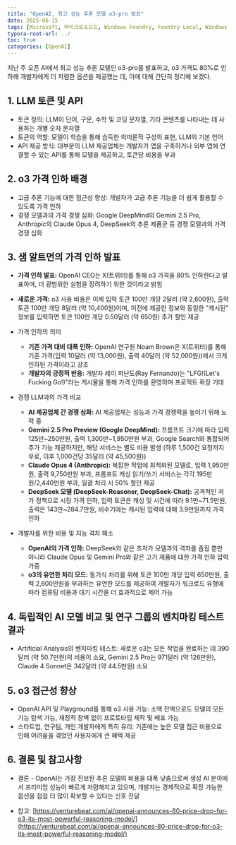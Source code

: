 ```yaml
---
title: "OpenAI, 최고 성능 추론 모델 o3-pro 발표"
date: 2025-06-15
tags: [Microsoft, 마이크로소프트, Windows Foundry, Foundry Local, Windows Azure, Azure AI Foundry, AI Agent, Ollama]
typora-root-url: ../
toc: true
categories: [OpenAI]
---
```


지난 주 오픈 AI에서 최고 성능 추론 모델인 o3-pro를 발표하고, o3 가격도 80%로 인하해 개발자에게 더 저렴한 옵션을 제공했는 데, 이에 대해 간단히 정리해 보겠다.



## 1. LLM 토큰 및 API 

* 토큰 정의: LLM이 단어, 구문, 수학 및 코딩 문자열, 기타 콘텐츠를 나타내는 데 사용하는 개별 숫자 문자열
* 토큰의 역할: 모델이 학습을 통해 습득한 의미론적 구성의 표현, LLM의 기본 언어
* API 제공 방식: 대부분의 LLM 제공업체는 개발자가 앱을 구축하거나 외부 앱에 연결할 수 있는 API를 통해 모델을 제공하고, 토큰당 비용을 부과



## 2. o3 가격 인하 배경 

* 고급 추론 기능에 대한 접근성 향상: 개발자가 고급 추론 기능을 더 쉽게 활용할 수 있도록 가격 인하
* 경쟁 모델과의 가격 경쟁 심화: Google DeepMind의 Gemini 2.5 Pro, Anthropic의 Claude Opus 4, DeepSeek의 추론 제품군 등 경쟁 모델과의 가격 경쟁 심화



## 3. 샘 알트먼의 가격 인하 발표 

* **가격 인하 발표:** OpenAI CEO는 X(트위터)를 통해 o3 가격을 80% 인하한다고 발표하며, 더 광범위한 실험을 장려하기 위한 것이라고 밝힘
* **새로운 가격:** o3 사용 비용은 이제 입력 토큰 100만 개당 2달러 (약 2,600원), 출력 토큰 100만 개당 8달러 (약 10,400원)이며, 이전에 제공한 정보와 동일한 "캐시된" 정보를 입력하면 토큰 100만 개당 0.50달러 (약 650원) 추가 할인 제공

* 가격 인하의 의미
  * **기존 가격 대비 대폭 인하:** OpenAI 연구원 Noam Brown은 X(트위터)를 통해 기존 가격(입력 10달러 (약 13,000원), 출력 40달러 (약 52,000원))에서 크게 인하된 가격이라고 강조
  * **개발자의 긍정적 반응:** 개발자 레이 퍼난도(Ray Fernando)는 "LFG!(Let's Fucking Go!)"라는 게시물을 통해 가격 인하를 환영하며 프로젝트 확장 기대

* 경쟁 LLM과의 가격 비교
  * **AI 제공업체 간 경쟁 심화:** AI 제공업체는 성능과 가격 경쟁력을 높이기 위해 노력 중
  * **Gemini 2.5 Pro Preview (Google DeepMind):** 프롬프트 크기에 따라 입력 125만~250만원, 출력 1,300만~1,950만원 부과, Google Search와 통합되어 추가 기능 제공하지만, 해당 서비스는 별도 비용 발생 (하루 1,500건 요청까지 무료, 이후 1,000건당 35달러 (약 45,500원))
  * **Claude Opus 4 (Anthropic):** 복잡한 작업에 최적화된 모델로, 입력 1,950만원, 출력 9,750만원 부과, 프롬프트 캐싱 읽기/쓰기 서비스는 각각 195만원/2,440만원 부과, 일괄 처리 시 50% 할인 제공
  * **DeepSeek 모델 (DeepSeek-Reasoner, DeepSeek-Chat):** 공격적인 저가 정책으로 시장 가격 인하, 입력 토큰은 캐싱 및 시간에 따라 9.1만~71.5만원, 출력은 143만~284.7만원, 비수기에는 캐시된 입력에 대해 3.9만원까지 가격 인하

* 개발자를 위한 비용 및 지능 격차 해소
  * **OpenAI의 가격 인하:** DeepSeek와 같은 초저가 모델과의 격차를 좁힐 뿐만 아니라 Claude Opus 및 Gemini Pro와 같은 고가 제품에 대한 가격 인하 압력 가중
  * **o3의 유연한 처리 모드:** 동기식 처리를 위해 토큰 100만 개당 입력 650만원, 출력 2,600만원을 부과하는 유연한 모드를 제공하여 개발자가 워크로드 유형에 따라 컴퓨팅 비용과 대기 시간을 더 효과적으로 제어 가능



## 4. 독립적인 AI 모델 비교 및 연구 그룹의 벤치마킹 테스트 결과

* Artificial Analysis의 벤치마킹 테스트: 새로운 o3는 모든 작업을 완료하는 데 390달러 (약 50.7만원)의 비용이 소요, Gemini 2.5 Pro는 971달러 (약 126만원), Claude 4 Sonnet은 342달러 (약 44.5만원) 소요



## 5. o3 접근성 향상

* OpenAI API 및 Playground를 통해 o3 사용 가능: 소액 잔액으로도 모델의 모든 기능 탐색 가능, 재정적 장벽 없이 프로토타입 제작 및 배포 가능
* 스타트업, 연구팀, 개인 개발자에게 특히 유리: 기존에는 높은 모델 접근 비용으로 인해 어려움을 겪었던 사용자에게 큰 혜택 제공



## 6. 결론 및 참고사항

* 결론 - OpenAI는 가장 진보된 추론 모델의 비용을 대폭 낮춤으로써 생성 AI 분야에서 프리미엄 성능이 빠르게 저렴해지고 있으며, 개발자는 경제적으로 확장 가능한 옵션을 점점 더 많이 확보할 수 있다는 신호 전달

* 참고: [https://venturebeat.com/ai/openai-announces-80-price-drop-for-o3-its-most-powerful-reasoning-model/](https://venturebeat.com/ai/openai-announces-80-price-drop-for-o3-its-most-powerful-reasoning-model/)





